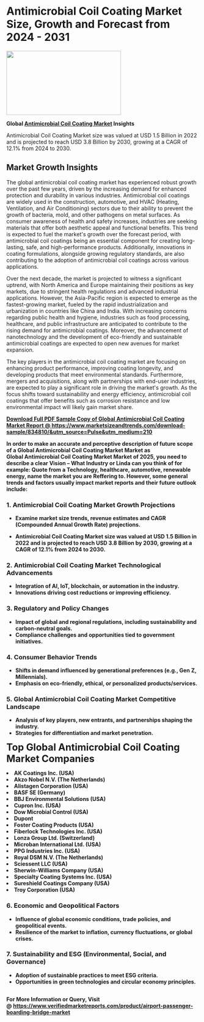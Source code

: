 <H1>Antimicrobial Coil Coating Market Size, Growth and Forecast from 2024 - 2031</H1><img class="aligncenter size-medium wp-image-584254" src="https://thirdeyenews.in/wp-content/uploads/2024/09/Global-Market-Research-300x168.jpeg" alt="" width="300" height="168" /><p><strong>Global&nbsp;<a href="https://www.marketsizeandtrends.com/download-sample/834810/&amp;utm_source=Pulse&amp;utm_medium=210">Antimicrobial Coil Coating Market</a> Insights</strong></p><p>Antimicrobial Coil Coating Market size was valued at USD 1.5 Billion in 2022 and is projected to reach USD 3.8 Billion by 2030, growing at a CAGR of 12.1% from 2024 to 2030.</p><p><h2>Market Growth Insights</h2> <p>The global antimicrobial coil coating market has experienced robust growth over the past few years, driven by the increasing demand for enhanced protection and durability in various industries. Antimicrobial coil coatings are widely used in the construction, automotive, and HVAC (Heating, Ventilation, and Air Conditioning) sectors due to their ability to prevent the growth of bacteria, mold, and other pathogens on metal surfaces. As consumer awareness of health and safety increases, industries are seeking materials that offer both aesthetic appeal and functional benefits. This trend is expected to fuel the market's growth over the forecast period, with antimicrobial coil coatings being an essential component for creating long-lasting, safe, and high-performance products. Additionally, innovations in coating formulations, alongside growing regulatory standards, are also contributing to the adoption of antimicrobial coil coatings across various applications.</p> <p><strong><a href="#"></a></strong></p> <p>Over the next decade, the market is projected to witness a significant uptrend, with North America and Europe maintaining their positions as key markets, due to stringent health regulations and advanced industrial applications. However, the Asia-Pacific region is expected to emerge as the fastest-growing market, fueled by the rapid industrialization and urbanization in countries like China and India. With increasing concerns regarding public health and hygiene, industries such as food processing, healthcare, and public infrastructure are anticipated to contribute to the rising demand for antimicrobial coatings. Moreover, the advancement of nanotechnology and the development of eco-friendly and sustainable antimicrobial coatings are expected to open new avenues for market expansion.</p> <p>The key players in the antimicrobial coil coating market are focusing on enhancing product performance, improving coating longevity, and developing products that meet environmental standards. Furthermore, mergers and acquisitions, along with partnerships with end-user industries, are expected to play a significant role in driving the market's growth. As the focus shifts toward sustainability and energy efficiency, antimicrobial coil coatings that offer benefits such as corrosion resistance and low environmental impact will likely gain market share.</p> <p><strong><a href="#"></p><p><span class=""><strong>Download Full PDF Sample Copy of Global Antimicrobial Coil Coating Market Report</strong> @ <a href="https://www.marketsizeandtrends.com/download-sample/834810/&amp;utm_source=Pulse&amp;utm_medium=210" target="_blank">https://www.marketsizeandtrends.com/download-sample/834810/&amp;utm_source=Pulse&amp;utm_medium=210</a></span></p><p>In order to make an accurate and perceptive description of future scope of a Global&nbsp;Antimicrobial Coil Coating Market Market as Global&nbsp;Antimicrobial Coil Coating Market Market of 2025, you need to describe a clear Vision &ndash; What Industry or Linda can you think of for example: Quote from a Technology, healthcare, automotive, renewable energy, name the market you are Reffering to. However, some general trends and factors usually impact market reports and their future outlook include:</p><h3>1.&nbsp;<strong>Antimicrobial Coil Coating Market Growth Projections</strong></h3><ul><li>Examine market size trends, revenue estimates and CAGR (Compounded Annual Growth Rate) projections.</li><li><p>Antimicrobial Coil Coating Market size was valued at USD 1.5 Billion in 2022 and is projected to reach USD 3.8 Billion by 2030, growing at a CAGR of 12.1% from 2024 to 2030.</p></li></ul><h3>2.&nbsp;<strong>Antimicrobial Coil Coating Market Technological Advancements</strong></h3><ul><li>Integration of AI, IoT, blockchain, or automation in the industry.</li><li>Innovations driving cost reductions or improving efficiency.</li></ul><h3>3.&nbsp;<strong>Regulatory and Policy Changes</strong></h3><ul><li>Impact of global and regional regulations, including sustainability and carbon-neutral goals.</li><li>Compliance challenges and opportunities tied to government initiatives.</li></ul><h3>4.&nbsp;<strong>Consumer Behavior Trends</strong></h3><ul><li>Shifts in demand influenced by generational preferences (e.g., Gen Z, Millennials).</li><li>Emphasis on eco-friendly, ethical, or personalized products/services.</li></ul><h3>5.&nbsp;<strong>Global Antimicrobial Coil Coating Market Competitive Landscape</strong></h3><ul><li>Analysis of key players, new entrants, and partnerships shaping the industry.</li><li>Strategies for differentiation and market penetration.</li></ul><p data-pm-slice="1 1 []"><span style="color: inherit; font-family: inherit; font-size: 25px;">Top Global Antimicrobial Coil Coating Market Companies</span></p><div class="" data-test-id=""><p><li>AK Coatings Inc. (USA)</li><li> Akzo Nobel N.V. (The Netherlands)</li><li> Alistagen Corporation (USA)</li><li> BASF SE (Germany)</li><li> BBJ Environmental Solutions (USA)</li><li> Cupron Inc. (USA)</li><li> Dow Microbial Control (USA)</li><li> Dupont</li><li> Foster Coating Products (USA)</li><li> Fiberlock Technologies Inc. (USA)</li><li> Lonza Group Ltd. (Switzerland)</li><li> Microban International Ltd. (USA)</li><li> PPG Industries Inc. (USA)</li><li> Royal DSM N.V. (The Netherlands)</li><li> Sciessent LLC (USA)</li><li> Sherwin-Williams Company (USA)</li><li> Specialty Coating Systems Inc. (USA)</li><li> Sureshield Coatings Company (USA)</li><li> Troy Corporation (USA)</li></p></div><h3>6.&nbsp;<strong>Economic and Geopolitical Factors</strong></h3><ul><li>Influence of global economic conditions, trade policies, and geopolitical events.</li><li>Resilience of the market to inflation, currency fluctuations, or global crises.</li></ul><h3>7.&nbsp;<strong>Sustainability and ESG (Environmental, Social, and Governance)</strong></h3><ul><li>Adoption of sustainable practices to meet ESG criteria.</li><li>Opportunities in green technologies and circular economy principles.</li></ul><h2><strong style="font-size: 14px;">For More Information or Query, Visit @&nbsp;</strong><a style="background-color: #ffffff; font-size: 14px;" href="https://www.marketsizeandtrends.com/report/antimicrobial-coil-coating-market/" target="_blank">https://www.verifiedmarketreports.com/product/airport-passenger-boarding-bridge-market</a></h2>
